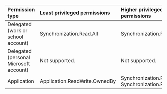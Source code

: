 |Permission type|Least privileged permissions|Higher privileged permissions|
|:---|:---|:---|
|Delegated (work or school account)|Synchronization.Read.All|Synchronization.ReadWrite.All|
|Delegated (personal Microsoft account)|Not supported.|Not supported.|
|Application|Application.ReadWrite.OwnedBy|Synchronization.Read.All, Synchronization.ReadWrite.All|